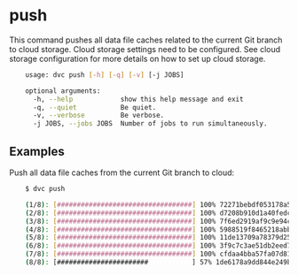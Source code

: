 # push

This command pushes all data file caches related to the current Git branch to
cloud storage. Cloud storage settings need to be configured. See cloud storage
configuration for more details on how to set up cloud storage.

```sh
    usage: dvc push [-h] [-q] [-v] [-j JOBS]

    optional arguments:
      -h, --help            show this help message and exit
      -q, --quiet           Be quiet.
      -v, --verbose         Be verbose.
      -j JOBS, --jobs JOBS  Number of jobs to run simultaneously.
```

## Examples

Push all data file caches from the current Git branch to cloud:

```sh
    $ dvc push

    (1/8): [##################################] 100% 72271bebdf053178a5cce48b4
    (2/8): [##################################] 100% d7208b910d1a40fedc2da5a44
    (3/8): [##################################] 100% 7f6ed2919af9c9e94c32ea13d
    (4/8): [##################################] 100% 5988519f8465218abb23ce0e0
    (5/8): [##################################] 100% 11de13709a78379d253a3d0f5
    (6/8): [##################################] 100% 3f9c7c3ae51db2eed7ba99e6e
    (7/8): [##################################] 100% cfdaa4bba57fa07d81ff96685
    (8/8): [#######################           ] 57% 1de6178a9dd844e249ba05414
```
